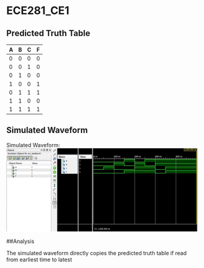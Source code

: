 ECE281_CE1
==========

## Predicted Truth Table

A|B|C|F
---|---|---|---
0|0|0|0
0|0|1|0
0|1|0|0
1|0|0|1
0|1|1|1
1|1|0|0
1|1|1|1


## Simulated Waveform
Simulated Waveform: 
![itsa waveform!](waveform.jpg)

##Analysis

The simulated waveform directly copies the predicted truth table if read from earliest time to latest
